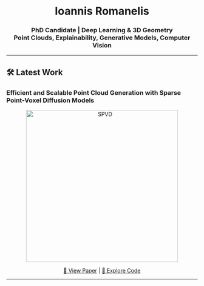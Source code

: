 <h1 align="center">Ioannis Romanelis</h1>
<h3 align="center">
  PhD Candidate | Deep Learning & 3D Geometry <br>
  Point Clouds, Explainability, Generative Models, Computer Vision
</h3>

<hr>

<h2>🛠 Latest Work</h2>
<h3>Efficient and Scalable Point Cloud Generation with Sparse Point-Voxel Diffusion Models</h3>
<div align="center">
  <img src="assets/SPVD.gif" alt="SPVD" width="400">
</div>
<p align="center">
  <a href="https://arxiv.org/pdf/2408.06145">📄 View Paper</a> | <a href="https://github.com/JohnRomanelis/SPVD.git">🔗 Explore Code</a>
</p>

<hr>

